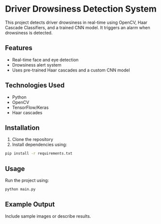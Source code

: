 # Driver Drowsiness Detection System

This project detects driver drowsiness in real-time using OpenCV, Haar Cascade Classifiers, and a trained CNN model. It triggers an alarm when drowsiness is detected.

## Features
- Real-time face and eye detection
- Drowsiness alert system
- Uses pre-trained Haar cascades and a custom CNN model

## Technologies Used
- Python
- OpenCV
- TensorFlow/Keras
- Haar cascades

## Installation
1. Clone the repository
2. Install dependencies using:
```bash
pip install -r requirements.txt
```

## Usage
Run the project using:
```bash
python main.py
```

## Example Output
Include sample images or describe results.